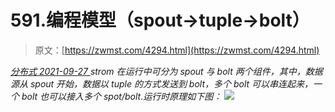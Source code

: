 <!--yml
category: 未分类
date: 0001-01-01 00:00:00
-->

# 591.编程模型（spout->tuple->bolt）

> 原文：[https://zwmst.com/4294.html](https://zwmst.com/4294.html)

   [ *分布式* ](https://zwmst.com/%e5%88%86%e5%b8%83%e5%bc%8f)*[ <time datetime="2021-09-28T01:10:53+08:00"> 2021-09-27 </time> ](https://zwmst.com/4294.html)  strom 在运行中可分为 spout 与 bolt 两个组件，其中，数据源从 spout 开始，数据以 tuple 的方式发送到 bolt，多个 bolt 可以串连起来，一个 bolt 也可以接入多个 spot/bolt.运行时原理如下图：
![](img/5e116ea7c24031060a65f13956a2d7cb.png)*